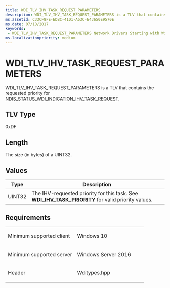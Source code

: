 ```yaml
---
title: WDI_TLV_IHV_TASK_REQUEST_PARAMETERS
description: WDI_TLV_IHV_TASK_REQUEST_PARAMETERS is a TLV that contains the requested priority for NDIS_STATUS_WDI_INDICATION_IHV_TASK_REQUEST.
ms.assetid: C33CF8FE-EDBC-41D1-A63C-E43650E9570E
ms.date: 07/18/2017
keywords:
 - WDI_TLV_IHV_TASK_REQUEST_PARAMETERS Network Drivers Starting with Windows Vista
ms.localizationpriority: medium
---
```


# WDI\_TLV\_IHV\_TASK\_REQUEST\_PARAMETERS


WDI\_TLV\_IHV\_TASK\_REQUEST\_PARAMETERS is a TLV that contains the requested priority for [NDIS\_STATUS\_WDI\_INDICATION\_IHV\_TASK\_REQUEST](https://docs.microsoft.com/windows-hardware/drivers/network/ndis-status-wdi-indication-ihv-task-request).

## TLV Type


0xDF

## Length


The size (in bytes) of a UINT32.

## Values


| Type   | Description                                                                                                                             |
|--------|-----------------------------------------------------------------------------------------------------------------------------------------|
| UINT32 | The IHV-requested priority for this task. See [**WDI\_IHV\_TASK\_PRIORITY**](https://docs.microsoft.com/windows-hardware/drivers/ddi/content/wditypes/ne-wditypes-_wdi_ihv_task_priority) for valid priority values. |

 

Requirements
------------

<table>
<colgroup>
<col width="50%" />
<col width="50%" />
</colgroup>
<tbody>
<tr class="odd">
<td><p>Minimum supported client</p></td>
<td><p>Windows 10</p></td>
</tr>
<tr class="even">
<td><p>Minimum supported server</p></td>
<td><p>Windows Server 2016</p></td>
</tr>
<tr class="odd">
<td><p>Header</p></td>
<td>Wditypes.hpp</td>
</tr>
</tbody>
</table>

 

 




